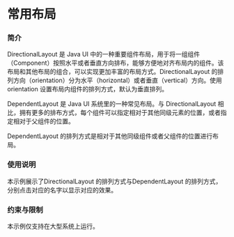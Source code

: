 # 常用布局<a name="ZH-CN_TOPIC_0000001127379517"></a>

### 简介

DirectionalLayout 是 Java UI 中的一种重要组件布局，用于将一组组件（Component）按照水平或者垂直方向排布，能够方便地对齐布局内的组件。该布局和其他布局的组合，可以实现更加丰富的布局方式。DirectionalLayout 的排列方向（orientation）分为水平（horizontal）或者垂直（vertical）方向。使用 orientation 设置布局内组件的排列方式，默认为垂直排列。

DependentLayout 是 Java UI 系统里的一种常见布局。与 DirectionalLayout 相比，拥有更多的排布方式，每个组件可以指定相对于其他同级元素的位置，或者指定相对于父组件的位置。

DependentLayout 的排列方式是相对于其他同级组件或者父组件的位置进行布局。

### 使用说明

本示例展示了DirectionalLayout 的排列方式与DependentLayout 的排列方式，分别点击对应的名字以显示对应的效果。

### 约束与限制

本示例仅支持在大型系统上运行。

